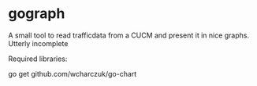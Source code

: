 # gograph
A small tool to read trafficdata from a CUCM and present it in nice graphs. Utterly incomplete

Required libraries:

go get github.com/wcharczuk/go-chart<br>
